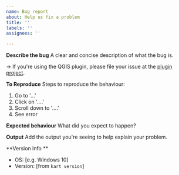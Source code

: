 ```yaml
---
name: Bug report
about: Help us fix a problem
title: ''
labels: ''
assignees: ''

---
```


**Describe the bug**
A clear and concise description of what the bug is.

→ If you're using the QGIS plugin, please file your issue at the [plugin project](https://github.com/koordinates/kart-qgis-plugin/issues/new/choose).

**To Reproduce**
Steps to reproduce the behaviour:
1. Go to '...'
2. Click on '....'
3. Scroll down to '....'
4. See error

**Expected behaviour**
What did you expect to happen?

**Output**
Add the output you're seeing to help explain your problem.

**Version Info **
 - OS: [e.g. Windows 10]
 - Version: [from `kart version`]
